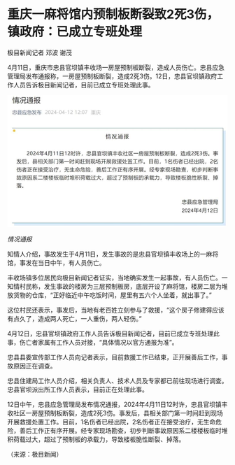 # 重庆一麻将馆内预制板断裂致2死3伤，镇政府：已成立专班处理

极目新闻记者 邓波 谢茂

4月11日，重庆市忠县官坝镇丰收场一房屋预制板断裂，造成人员伤亡。忠县应急管理局发布通报称，一房屋预制板断裂，造成2死3伤。12日，忠县官坝镇政府工作人员告诉极目新闻记者，目前已成立专班处理此事。

![76df1dbc2dc59bd7f671bf40ae941fa4.jpg](https://raw.githubusercontent.com/qqhsx/qqnews_image/main/2024/04/12/重庆一麻将馆内预制板断裂致2死3伤，镇政府：已成立专班处理/76df1dbc2dc59bd7f671bf40ae941fa4.jpg)

_情况通报_

知情人介绍，事故发生于4月11日，发生事故的是忠县官坝镇丰收场上的一麻将馆，事发在当日中午，有人员伤亡。

丰收场镇多位居民向极目新闻记者证实，当地确实发生一起事故，有人员伤亡。一知情村民称，发生事故的楼房为三层预制板房，底层开设了麻将馆，楼房二层为堆放货物的仓库，“正好临近中午吃饭时间，屋里有五六个人坐着，就出事了。”

这位村民还表示，事发后，当地有老百姓立刻参与了救援，“这个房子修建得应该有点久了，造成两人死亡，一人重伤，两人轻伤。”

4月12日，忠县官坝镇政府工作人员告诉极目新闻记者，目前已成立专班处理此事，伤亡者家属有工作人员对接，“具体情况以官方通报为准”。

忠县县委宣传部工作人员向记者表示，目前救援工作已结束，正开展善后工作，事故原因正在调查。

忠县住建局工作人员介绍，相关负责人、技术人员及专家都已前往现场进行调查。忠县官坝派出所工作人员表示，目前正在处理此事。

12日中午，忠县应急管理局发布情况通报，2024年4月11日12时许，忠县官坝镇丰收社区一房屋预制板断裂，造成2死3伤。事发后，县相关部门第一时间赶到现场开展救援处置工作。目前，1名伤者已经出院，2名伤者正在接受治疗，无生命危险，善后工作正有序开展。经专家现场勘查，初步判断事故原因系二楼楼板临时堆积荷载过大，超过了预制板的承载力，导致楼板脆性断裂、掉落。

（来源：极目新闻）

